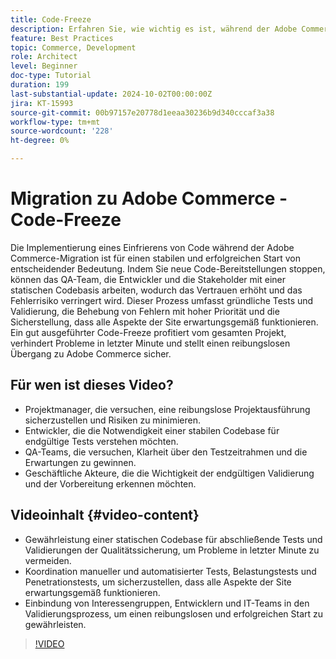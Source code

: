 ```yaml
---
title: Code-Freeze
description: Erfahren Sie, wie wichtig es ist, während der Adobe Commerce-Migration einen Code einzufrieren. Stellen Sie Stabilität, Konfidenz und einen erfolgreichen Start sicher, indem Sie die Best Practices für QA, Tests und Validierung befolgen.
feature: Best Practices
topic: Commerce, Development
role: Architect
level: Beginner
doc-type: Tutorial
duration: 199
last-substantial-update: 2024-10-02T00:00:00Z
jira: KT-15993
source-git-commit: 00b97157e20778d1eeaa30236b9d340cccaf3a38
workflow-type: tm+mt
source-wordcount: '228'
ht-degree: 0%

---
```



# Migration zu Adobe Commerce - Code-Freeze

Die Implementierung eines Einfrierens von Code während der Adobe Commerce-Migration ist für einen stabilen und erfolgreichen Start von entscheidender Bedeutung. Indem Sie neue Code-Bereitstellungen stoppen, können das QA-Team, die Entwickler und die Stakeholder mit einer statischen Codebasis arbeiten, wodurch das Vertrauen erhöht und das Fehlerrisiko verringert wird. Dieser Prozess umfasst gründliche Tests und Validierung, die Behebung von Fehlern mit hoher Priorität und die Sicherstellung, dass alle Aspekte der Site erwartungsgemäß funktionieren. Ein gut ausgeführter Code-Freeze profitiert vom gesamten Projekt, verhindert Probleme in letzter Minute und stellt einen reibungslosen Übergang zu Adobe Commerce sicher.


## Für wen ist dieses Video?

* Projektmanager, die versuchen, eine reibungslose Projektausführung sicherzustellen und Risiken zu minimieren.
* Entwickler, die die Notwendigkeit einer stabilen Codebase für endgültige Tests verstehen möchten.
* QA-Teams, die versuchen, Klarheit über den Testzeitrahmen und die Erwartungen zu gewinnen.
* Geschäftliche Akteure, die die Wichtigkeit der endgültigen Validierung und der Vorbereitung erkennen möchten.

## Videoinhalt {#video-content}

* Gewährleistung einer statischen Codebase für abschließende Tests und Validierungen der Qualitätssicherung, um Probleme in letzter Minute zu vermeiden.
* Koordination manueller und automatisierter Tests, Belastungstests und Penetrationstests, um sicherzustellen, dass alle Aspekte der Site erwartungsgemäß funktionieren.
* Einbindung von Interessengruppen, Entwicklern und IT-Teams in den Validierungsprozess, um einen reibungslosen und erfolgreichen Start zu gewährleisten.

>[!VIDEO](https://video.tv.adobe.com/v/3432965/?learn=on)
